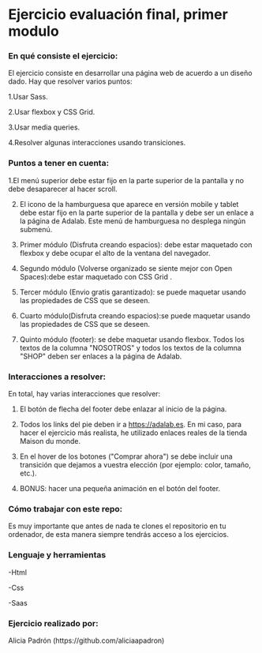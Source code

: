 # Ejercicio evaluación final, primer modulo
<h3 align="left">En qué consiste el ejercicio:</h3>

El ejercicio consiste en desarrollar una página web de acuerdo a un diseño dado. Hay que resolver varios
puntos:

1.Usar Sass.

2.Usar flexbox y CSS Grid.

3.Usar media queries.

4.Resolver algunas interacciones usando transiciones.

<h3 align="left">Puntos a tener en cuenta:</h3>

1.El menú superior debe estar fijo en la parte superior de la pantalla y no debe desaparecer al hacer
scroll.

2. El icono de la hamburguesa que aparece en versión mobile y tablet debe estar fijo en la parte
superior de la pantalla y debe ser un enlace a la página de Adalab. Este menú de hamburguesa no
desplega ningún submenú.

3. Primer módulo (Disfruta creando espacios): debe estar maquetado con flexbox y debe ocupar el alto
de la ventana del navegador.

4. Segundo módulo (Volverse organizado se siente mejor con Open Spaces):debe estar maquetado con
CSS Grid .

5. Tercer módulo (Envio gratis garantizado): se puede maquetar usando las propiedades de CSS que se
deseen.

6. Cuarto módulo(Disfruta creando espacios):se puede maquetar usando las propiedades de CSS que se
deseen.

7. Quinto módulo (footer): se debe maquetar usando flexbox. Todos los textos de la columna
"NOSOTROS" y todos los textos de la columna "SHOP" deben ser enlaces a la página de Adalab.


<h3 align="left">Interacciones a resolver:</h3>
En total, hay varias interacciones que resolver:

1. El botón de flecha del footer debe enlazar al inicio de la página.

2. Todos los links del pie deben ir a https://adalab.es. En mi caso, para hacer el ejercicio más realista, he utilizado enlaces reales de la tienda Maison du monde.

3. En el hover de los botones ("Comprar ahora") se debe incluir una transición que dejamos a vuestra
elección (por ejemplo: color, tamaño, etc.).

4. BONUS: hacer una pequeña animación en el botón del footer.

<h3 align="left">Cómo trabajar con este repo:</h3>
Es muy importante que antes de nada te clones el repositorio en tu ordenador, de esta manera siempre tendrás acceso a los ejercicios.

<h3 align="left">Lenguaje y herramientas</h3>

-Html

-Css

-Saas

<h3 align="left">Ejercicio realizado por:</h3>
Alicia Padrón (https://github.com/aliciaapadron)
